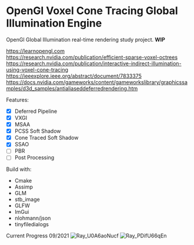 # OpenGl Voxel Cone Tracing Global Illumination Engine
OpenGl Global Illumination real-time rendering study project. **WIP**

https://learnopengl.com  
https://research.nvidia.com/publication/efficient-sparse-voxel-octrees  
https://research.nvidia.com/publication/interactive-indirect-illumination-using-voxel-cone-tracing 
https://ieeexplore.ieee.org/abstract/document/7833375 
https://docs.nvidia.com/gameworks/content/gameworkslibrary/graphicssamples/d3d_samples/antialiaseddeferredrendering.htm

Features:
- [X] Deferred Pipeline
- [X] VXGI
- [X] MSAA
- [X] PCSS Soft Shadow
- [X] Cone Traced Soft Shadow
- [X] SSAO
- [ ] PBR
- [ ] Post Processing

Build with:
- Cmake
- Assimp
- GLM
- stb_image
- GLFW
- ImGui
- nlohmann/json
- tinyfiledialogs

Current Progress 09/2021
![Ray_U0A6aoNucf](https://user-images.githubusercontent.com/52555899/133915578-1b9bafbf-7254-4f6d-9bc6-560b11f0208c.jpg)
![Ray_PDifU66qEn](https://user-images.githubusercontent.com/52555899/133915579-4b93bbde-a3b8-465c-a271-8996aa25eee2.jpg)
